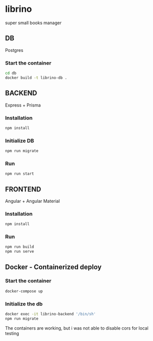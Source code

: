 # librino
super small books manager

## DB
Postgres

### Start the container
```sh
cd db
docker build -t librino-db .
```

## BACKEND
Express + Prisma

### Installation
```sh
npm install
```
### Initialize DB
```sh
npm run migrate
```
### Run
```sh
npm run start
```

## FRONTEND
Angular + Angular Material
### Installation
```sh
npm install
```
### Run

```sh
npm run build
npm run serve
```

## Docker - Containerized deploy

### Start the container
```sh
docker-compose up
```
### Initialize the db
```sh
docker exec -it librino-backend '/bin/sh'
npm run migrate
```
The containers are working, but i was not able to disable cors for local testing
